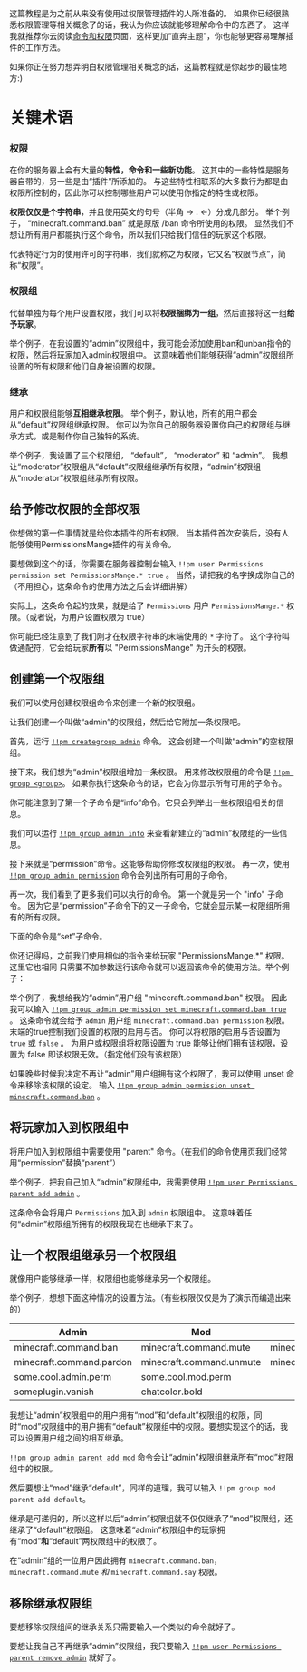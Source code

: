 这篇教程是为之前从来没有使用过权限管理插件的人所准备的。
如果你已经很熟悉权限管理等相关概念了的话，我认为你应该就能够理解命令中的东西了。
这样我就推荐你去阅读[命令和权限](https://gitee.com/gu_zt666/MCDR-plugins/tree/PermissionsManger/docs/Command-Usage.md)页面，这样更加“直奔主题”，你也能够更容易理解插件的工作方法。

如果你正在努力想弄明白权限管理相关概念的话，这篇教程就是你起步的最佳地方:)


# 关键术语
### 权限
在你的服务器上会有大量的**特性，命令和一些新功能**。
这其中的一些特性是服务器自带的，另一些是由“插件”所添加的。
与这些特性相联系的大多数行为都是由权限所控制的，因此你可以控制哪些用户可以使用你指定的特性或权限。
 
**权限仅仅是个字符串**，并且使用英文的句号（半角 → . ←）分成几部分。
举个例子， “minecraft.command.ban” 就是原版 /ban 命令所使用的权限。
显然我们不想让所有用户都能执行这个命令，所以我们只给我们信任的玩家这个权限。

代表特定行为的使用许可的字符串，我们就称之为权限，它又名“权限节点”，简称“权限”。

### 权限组

代替单独为每个用户设置权限，我们可以将**权限捆绑为一组**，然后直接将这一组**给予玩家**。

举个例子，在我设置的“admin”权限组中，我可能会添加使用ban和unban指令的权限，然后将玩家加入admin权限组中。
这意味着他们能够获得“admin”权限组所设置的所有权限和他们自身被设置的权限。


### 继承

用户和权限组能够**互相继承权限**。
举个例子，默认地，所有的用户都会从“default”权限组继承权限。
你可以为你自己的服务器设置你自己的权限组与继承方式，或是制作你自己独特的系统。

举个例子，我设置了三个权限组， “default”， “moderator” 和 “admin”。
我想让“moderator”权限组从“default”权限组继承所有权限，“admin”权限组从“moderator”权限组继承所有权限。

## 给予修改权限的全部权限
你想做的第一件事情就是给你本插件的所有权限。
当本插件首次安装后，没有人能够使用PermissionsMange插件的有关命令。

要想做到这个的话，你需要在服务器控制台输入 `!!pm user Permissions permission set PermissionsMange.* true` 。
当然，请把我的名字换成你自己的（不用担心，这条命令的使用方法之后会详细讲解）


实际上，这条命令起的效果，就是给了 `Permissions` 用户 `PermissionsMange.*` 权限。（或者说，为用户设置权限为 true）

你可能已经注意到了我们刚才在权限字符串的末端使用的 `*` 字符了。
这个字符叫做通配符，它会给玩家**所有**以 "PermissionsMange" 为开头的权限。

## 创建第一个权限组
我们可以使用创建权限组命令来创建一个新的权限组。

让我们创建一个叫做“admin”的权限组，然后给它附加一条权限吧。

首先，运行 [`!!pm creategroup admin`](https://gitee.com/gu_zt666/MCDR-plugins/tree/PermissionsManger/docs/Command-Usage.md#lp-creategroup) 命令。
这会创建一个叫做“admin”的空权限组。

接下来，我们想为“admin”权限组增加一条权限。
用来修改权限组的命令是 [`!!pm group <group>`](https://gitee.com/gu_zt666/MCDR-plugins/tree/PermissionsManger/docs/Command-Usage.md#group---lp-group-group-)。
如果你执行这条命令的话，它会为你显示所有可用的子命令。

你可能注意到了第一个子命令是“info”命令。它只会列举出一些权限组相关的信息。

我们可以运行 [`!!pm group admin info`](https://gitee.com/gu_zt666/MCDR-plugins/tree/PermissionsManger/docs/Command-Usage.md#lp-group-group-info) 来查看新建立的“admin”权限组的一些信息。

接下来就是“permission”命令。这能够帮助你修改权限组的权限。
再一次，使用 [`!!pm group admin permission`](https://gitee.com/gu_zt666/MCDR-plugins/tree/PermissionsManger/docs/Command-Usage.md#permission---lp-user-user-permission---lp-group-group-permission-) 命令会列出所有可用的子命令。

再一次，我们看到了更多我们可以执行的命令。
第一个就是另一个 "info" 子命令。
因为它是“permission”子命令下的又一子命令，它就会显示某一权限组所拥有的所有权限。

下面的命令是“set”子命令。

你还记得吗，之前我们使用相似的指令来给玩家 "PermissionsMange.*" 权限。这里它也相同
只需要不加参数运行该命令就可以返回该命令的使用方法。举个例子：

举个例子，我想给我的“admin”用户组 "minecraft.command.ban" 权限。
因此我可以输入 [`!!pm group admin permission set minecraft.command.ban true`](https://gitee.com/gu_zt666/MCDR-plugins/tree/PermissionsManger/docs/Command-Usage.md#lp-usergroup-usergroup-permission-set) 。
这条命令就会给予 `admin` 用户组 `minecraft.command.ban permission` 权限。
末端的true控制我们设置的权限的启用与否。
你可以将权限的启用与否设置为 `true` 或 `false` 。
为用户或权限组将权限设置为 true 能够让他们拥有该权限，设置为 false 即该权限无效。（指定他们没有该权限）

如果晚些时候我决定不再让“admin”用户组拥有这个权限了，我可以使用 unset 命令来移除该权限的设定。
输入 [`!!pm group admin permission unset minecraft.command.ban`](https://gitee.com/gu_zt666/MCDR-plugins/tree/PermissionsManger/docs/Command-Usage.md#lp-usergroup-usergroup-permission-unset) 。

## 将玩家加入到权限组中
将用户加入到权限组中需要使用 "parent" 命令。（在我们的命令使用页我们经常用“permission”替换“parent”）

举个例子，把我自己加入“admin”权限组中，我需要使用 [`!!pm user Permissions parent add admin`](https://gitee.com/gu_zt666/MCDR-plugins/tree/PermissionsManger/docs/Command-Usage.md#lp-usergroup-usergroup-parent-add) 。

这条命令会将用户 `Permissions` 加入到 `admin` 权限组中。
这意味着任何“admin”权限组所拥有的权限我现在也继承下来了。

## 让一个权限组继承另一个权限组
就像用户能够继承一样，权限组也能够继承另一个权限组。

举个例子，想想下面这种情况的设置方法。（有些权限仅仅是为了演示而编造出来的）

| Admin | Mod | Default |
|-------|-----|---------|
| minecraft.command.ban | minecraft.command.mute | minecraft.command.say |
| minecraft.command.pardon | minecraft.command.unmute | minecraft.command.me |
| some.cool.admin.perm | some.cool.mod.perm | |
| someplugin.vanish | chatcolor.bold | |

我想让“admin”权限组中的用户拥有“mod”和“default”权限组的权限，同时“mod”权限组中的用户拥有“default”权限组中的权限。要想实现这个的话，我可以设置用户组之间的相互继承。

[`!!pm group admin parent add mod`](https://gitee.com/gu_zt666/MCDR-plugins/tree/PermissionsManger/docs/Command-Usage.md#lp-usergroup-usergroup-parent-add) 命令会让“admin”权限组继承所有“mod”权限组中的权限。

然后要想让“mod”继承“default”，同样的道理，我可以输入 `!!pm group mod parent add default`。

继承是可递归的，所以这样以后“admin”权限组就不仅仅继承了“mod”权限组，还继承了“default”权限组。
这意味着“admin”权限组中的玩家拥有“mod”**和**“default”两权限组中的权限了。

在“admin”组的一位用户因此拥有 `minecraft.command.ban`，`minecraft.command.mute` *和* `minecraft.command.say` 权限。

## 移除继承权限组
要想移除权限组间的继承关系只需要输入一个类似的命令就好了。

要想让我自己不再继承“admin”权限组，我只要输入 [`!!pm user Permissions parent remove admin`](https://gitee.com/gu_zt666/MCDR-plugins/tree/PermissionsManger/docs/Command-Usage.md#lp-usergroup-usergroup-parent-remove) 就好了。
